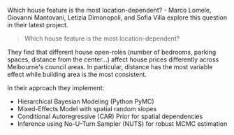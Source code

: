 Which house feature is the most location-dependent? - Marco Lomele, Giovanni Mantovani, Letizia Dimonopoli, and Sofia Villa explore this question in their latest project.
> Which house feature is the most location-dependent?

They find that different house open-roles (number of bedrooms, parking spaces, distance from the center…) affect house prices differently across Melbourne's council areas. In particular, distance has the most variable effect while building area is the most consistent.

In their approach they implement:

* Hierarchical Bayesian Modeling (Python PyMC)
* Mixed-Effects Model with spatial random slopes
* Conditional Autoregressive (CAR) Prior for spatial dependencies
* Inference using No-U-Turn Sampler (NUTS) for robust MCMC estimation